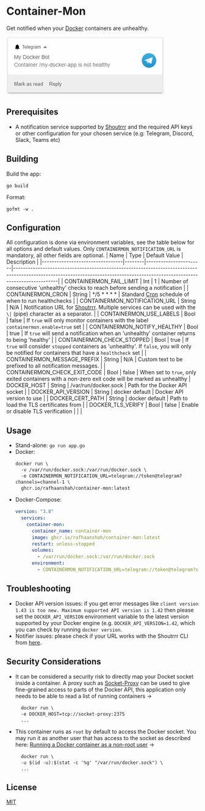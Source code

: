 
# Container-Mon

Get notified when your [Docker](https://www.docker.com/) containers are unhealthy.

![](/assets/screenshot.jpg)

## Prerequisites
- A notification service supported by [Shoutrrr](https://containrrr.dev/shoutrrr/services/overview/) and the required API keys or other configuration for your chosen service (e.g: Telegram, Discord, Slack, Teams etc)

## Building
Build the app:
```
go build
```
Format:
```
gofmt -w .
```

## Configuration
All configuration is done via environment variables, see the table below for all options and default values. Only `CONTAINERMON_NOTIFICATION_URL` is mandatory, all other fields are optional.
| Name                            | Type   | Default Value         | Description                                                                                                                                                                  |
|---------------------------------|--------|-----------------------|------------------------------------------------------------------------------------------------------------------------------------------------------------------------------|
| CONTAINERMON\_FAIL\_LIMIT       | Int    | 1                     | Number of consecutive 'unhealthy' checks to reach before sending a notification                                                                                              |
| CONTAINERMON\_CRON              | String | */5 * * * *           | Standard [Cron](https://crontab.guru/#*/5_*_*_*_*) schedule of when to run healthchecks                                                                                      |
| CONTAINERMON\_NOTIFICATION\_URL | String | N/A                   | Notification URL for [Shoutrrr](https://containrrr\.dev/shoutrrr/services/overview/). Multiple services can be used with the `\|` (pipe) character as a separator. |
| CONTAINERMON\_USE\_LABELS       | Bool   | false                 | If `true` will only monitor containers with the label `containermon.enable=true` set                                                                                         |
| CONTAINERMON\_NOTIFY\_HEALTHY   | Bool   | true                  | If `true` will send a notification when an 'unhealthy' container returns to being 'healthy'                                                                                  |
| CONTAINERMON\_CHECK\_STOPPED    | Bool   | true                  | If `true` will consider `stopped` containers as 'unhealthy'\. If `false`, you will only be notified for containers that have a `healthcheck` set                             |
| CONTAINERMON\_MESSAGE\_PREFIX   | String | N/A                   | Custom text to be prefixed to all notification messages.                                                                                                                     |
| CONTAINERMON\_CHECK\_EXIT\_CODE | Bool   | false                 | When set to `true`, only exited containers with a non-zero exit code will be marked as unhealthy
| DOCKER\_HOST                    | String | /var/run/docker\.sock | Path for the Docker API socket                                                                                                                                               |
| DOCKER\_API\_VERSION            | String | docker default        | Docker API version to use                                                                                                                                                    |
| DOCKER\_CERT\_PATH              | String | docker default        | Path to load the TLS certificates from                                                                                                                                       |
| DOCKER\_TLS\_VERIFY             | Bool   | false                 | Enable or disable TLS verification                                                                                                                                           |                                                |                                                                  |

## Usage
- Stand-alone:
	`go run app.go`
- Docker:
  ```shell
  docker run \
    -v /var/run/docker.sock:/var/run/docker.sock \
    -e CONTAINERMON_NOTIFICATION_URL=telegram://token@telegram?channels=channel-1 \
    ghcr.io/rafhaanshah/container-mon:latest
  ```
- Docker-Compose:
  ```yaml
  version: "3.8"
    services:
      container-mon:
        container_name: container-mon
        image: ghcr.io/rafhaanshah/container-mon:latest
        restart: unless-stopped
        volumes:
          - /var/run/docker.sock:/var/run/docker.sock
        environment:
          - CONTAINERMON_NOTIFICATION_URL=telegram://token@telegram?channels=channel-1
  ```

## Troubleshooting
- Docker API version issues: if you get error messages like `client version 1.43 is too new. Maximum supported API version is 1.42` then please set the `DOCKER_API_VERSION` environment variable to the latest version supported by your Docker engine (e.g. `DOCKER_API_VERSION=1.42`, which you can check by running `docker version`.
- Notifier issues: please check if your URL works with the Shoutrrr CLI from [here](https://containrrr.dev/shoutrrr/0.7/getting-started/#through_the_cli).

## Security Considerations
- It can be considered a security risk to directly map your Docket socket inside a container. A proxy such as [Socket-Proxy](https://github.com/Tecnativa/docker-socket-proxy) can be used to give fine-grained access to parts of the Docker API, this application only needs to be able to read a list of running containers ->
  ```
	docker run \
	-e DOCKER_HOST=tcp://socket-proxy:2375
	...
   ```
- This container runs as `root` by default to access the Docker socket. You may run it as another user that has access to the socket as described here: [Running a Docker container as a non-root user](https://medium.com/redbubble/running-a-docker-container-as-a-non-root-user-7d2e00f8ee15) ->
  ```
	docker run \
	-u $(id -u):$(stat -c '%g' "/var/run/docker.sock") \
	...
   ```

## License
[MIT](https://choosealicense.com/licenses/mit/)
